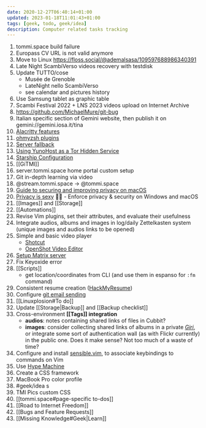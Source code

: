 ```yaml
---
date: 2020-12-27T06:40:14+01:00
updated: 2023-01-18T11:01:43+01:00
tags: [geek, todo, geek/idea]
description: Computer related tasks tracking
---
```

1. tommi.space build failure
1. Europass CV URL is not valid anymore
1. Move to Linux https://floss.social/@ademalsasa/109597688986340391
1. Late Night ScambiVerso videos recovery with testdisk
1. Update TUTTO/cose
	- Musée de Grenoble
	- LateNight nello ScambiVerso
	- see calendar and pictures history
1. Use Samsung tablet as graphic table
1. Scambi Festival 2022 + LNS 2023 videos upload on Internet Archive
2. https://github.com/MichaelMure/git-bug
2. Italian specific section of Gemini website, then publish it on gemini://gemini.iosa.it/tina
3. [Alacritty features](https://github.com/alacritty/alacritty/blob/master/docs/features.md)
4. [ohmyzsh plugins](https://github.com/ohmyzsh/ohmyzsh/wiki/Plugins)
5. [Server fallback](https://yunohost.org/en/app_fallback)
6. [Using YunoHost as a Tor Hidden Service](https://yunohost.org/en/torhiddenservice)
7. [Starship Configuration](https://starship.rs/config)
8. [[GiTMI]]
9. server.tommi.space home portal custom setup
10. Git in-depth learning via video
11. @stream.tommi.space -> @tommi.space
12. [Guide to securing and improving privacy on macOS](https://github.com/drduh/macOS-Security-and-Privacy-Guide)
13. [Privacy is sexy](https://privacy.sexy) 🍑🍆 - Enforce privacy & security on Windows and macOS
14. [[Images]] and [[Storage]]
15. [[Automations]]
16. Revise Vim plugins, set their attributes, and evaluate their usefulness
17. Integrate audios, albums and images in log/daily Zettelkasten system (unique images and audios links to be opened)
18. Simple and basic video player
	- [Shotcut](https://www.shotcut.org)
	- [OpenShot Video Editor](https://www.openshot.org)
19. [Setup Matrix server](https://github.com/matrix-org/synapse#id5 'Install Synapse')
20. Fix Keyoxide error
21. [[Scripts]]
	- get location/coordinates from CLI (and use them in espanso for `:fm` command)
22. Consistent resume creation ([HackMyResume](https://github.com/hacksalot/HackMyResume 'HackMyResume on GitHub'))
23. Configure [git email sending](https://git-send-email.io 'git-send-email.io')
24. [[Linuxplosion#To do]]
25. Update [[Storage|Backup]] and [[Backup checklist]]
26. Cross-environment **[[Tags]] integration**
	- **audios**: notes containing shared links of files in Cubbit?
	- **images**: consider collecting shared links of albums in a private *[Giri](https://tommi.space/giri 'Giri')*, or integrate some sort of authentication wall (as with Flickr currently) in the public one. Does it make sense? Not too much of a waste of time?
27. Configure and install [sensible.vim](https://github.com/tpope/vim-sensible 'sensible.vim on GitHub'), to associate keybindings to commands on Vim
28. Use [Hype Machine](https://hypem.com 'Hype Machine')
29. Create a CSS framework
30. MacBook Pro color profile
31. #geek/idea s
32. TMI Pics custom CSS
33. [[tommi.space#page-specific to-dos]]
34. [[Road to Internet Freedom]]
35. [[Bugs and Feature Requests]]
36. [[Missing Knowledge#Geek|Learn]]

[Yunohost]: https://yunohost.org 'Yunohost'
